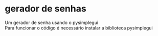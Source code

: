 # gerador de senhas
Um gerador de senha usando o pysimplegui  
Para funcionar o código é necessário instalar a biblioteca pysimplegui

